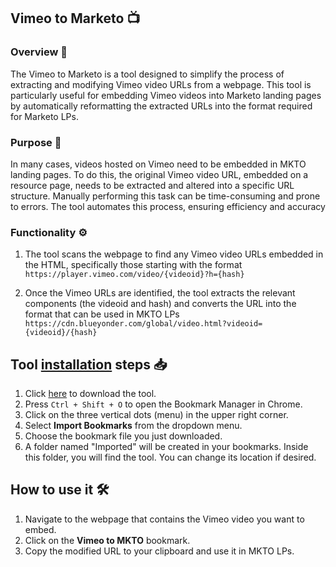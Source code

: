 ## Vimeo to Marketo 📺

### Overview 🌟
The Vimeo to Marketo is a tool designed to simplify the process of extracting and modifying Vimeo video URLs from a webpage. This tool is particularly useful for embedding Vimeo videos into Marketo landing pages by automatically reformatting the extracted URLs into the format required for Marketo LPs.

### Purpose 🎯
In many cases, videos hosted on Vimeo need to be embedded in MKTO landing pages. To do this, the original Vimeo video URL, embedded on a resource page, needs to be extracted and altered into a specific URL structure. Manually performing this task can be time-consuming and prone to errors. The tool automates this process, ensuring efficiency and accuracy

### Functionality ⚙️
 1. The tool scans the webpage to find any Vimeo video URLs embedded in the HTML, specifically those starting with the format <br>
 `` https://player.vimeo.com/video/{videoid}?h={hash} ``

 2. Once the Vimeo URLs are identified, the tool extracts the relevant components (the videoid and hash) and converts the URL into the format that can be used in MKTO LPs
 ``https://cdn.blueyonder.com/global/video.html?videoid={videoid}/{hash} ``


## Tool [installation](https://drive.google.com/uc?export=download&id=1WjxT1bawv8BX_MIzwj9Q2kXwBANxWkwg) steps 📥
1. Click [here](https://drive.google.com/uc?export=download&id=1WjxT1bawv8BX_MIzwj9Q2kXwBANxWkwg) to download the tool.
2. Press ``Ctrl + Shift + O`` to open the Bookmark Manager in Chrome.
3. Click on the three vertical dots (menu) in the upper right corner.
4. Select **Import Bookmarks** from the dropdown menu.
5. Choose the bookmark file you just downloaded.
6. A folder named "Imported" will be created in your bookmarks. Inside this folder, you will find the tool. You can change its location if desired.

## How to use it 🛠️

1. Navigate to the webpage that contains the Vimeo video you want to embed.
2. Click on the **Vimeo to MKTO** bookmark.
3. Copy the modified URL to your clipboard and use it in MKTO LPs.

